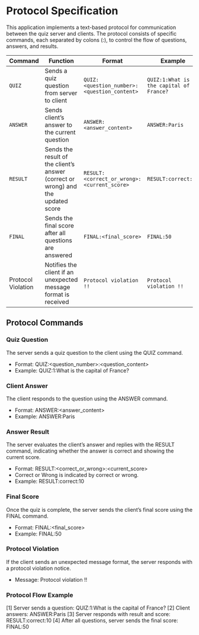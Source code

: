 

# Protocol Specification
This application implements a text-based protocol for communication between the quiz server and clients. The protocol consists of specific commands, each separated by colons (:), 
to control the flow of questions, answers, and results.

| **Command**           | **Function**                                                                             | **Format**                                  | **Example**                           |
|-----------------------|------------------------------------------------------------------------------------------|---------------------------------------------|---------------------------------------|
| `QUIZ`                | Sends a quiz question from server to client                                              | `QUIZ:<question_number>:<question_content>` | `QUIZ:1:What is the capital of France?` |
| `ANSWER`              | Sends client’s answer to the current question                                            | `ANSWER:<answer_content>`                   | `ANSWER:Paris`                        |
| `RESULT`              | Sends the result of the client’s answer (correct or wrong) and the updated score         | `RESULT:<correct_or_wrong>:<current_score>` | `RESULT:correct:10`                   |
| `FINAL`               | Sends the final score after all questions are answered                                   | `FINAL:<final_score>`                       | `FINAL:50`                            |
| Protocol Violation    | Notifies the client if an unexpected message format is received                          | `Protocol violation !!`                     | `Protocol violation !!`               |

## Protocol Commands
### Quiz Question
The server sends a quiz question to the client using the QUIZ command.

- Format: QUIZ:<question_number>:<question_content>
- Example: QUIZ:1:What is the capital of France?

### Client Answer
The client responds to the question using the ANSWER command.

- Format: ANSWER:<answer_content>
- Example: ANSWER:Paris

### Answer Result
The server evaluates the client’s answer and replies with the RESULT command, 
indicating whether the answer is correct and showing the current score.

- Format: RESULT:<correct_or_wrong>:<current_score>
- Correct or Wrong is indicated by correct or wrong.
- Example: RESULT:correct:10

### Final Score
Once the quiz is complete, the server sends the client’s final score using the FINAL command.

- Format: FINAL:<final_score>
- Example: FINAL:50

### Protocol Violation
If the client sends an unexpected message format, the server responds with a protocol violation notice.

- Message: Protocol violation !!

### Protocol Flow Example
[1] Server sends a question: QUIZ:1:What is the capital of France?
[2] Client answers: ANSWER:Paris
[3] Server responds with result and score: RESULT:correct:10
[4] After all questions, server sends the final score: FINAL:50
